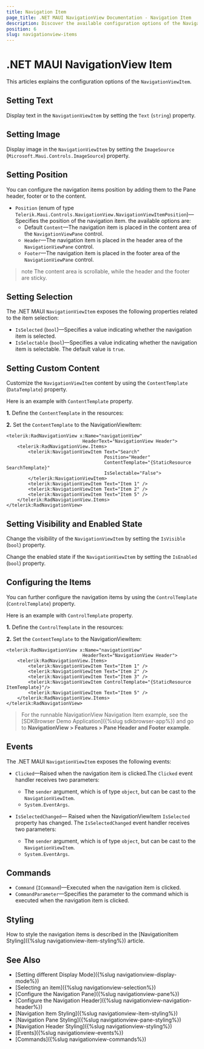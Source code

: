 ```yaml
---
title: Navigation Item
page_title: .NET MAUI NavigationView Documentation - Navigation Item
description: Discover the available configuration options of the Navigation Item and learn how to use them to customize the appearance and the behavior of the Telerik UI for .NET MAUI NavigationView control.
position: 6
slug: navigationview-items
---
```


# .NET MAUI NavigationView Item

This articles explains the configuration options of the `NavigationViewItem`.

## Setting Text

Display text in the `NavigationViewItem` by setting the `Text` (`string`) property.

## Setting Image

Display image in the `NavigationViewItem` by setting the `ImageSource` (`Microsoft.Maui.Controls.ImageSource`) property.

## Setting Position

You can configure the navigation items position by adding them to the Pane header, footer or to the content.

* `Position` (enum of type `Telerik.Maui.Controls.NavigationView.NavigationViewItemPosition`)&mdash;Specifies the position of the navigation item. the available options are: 
	* Default `Content`&mdash;The navigation item is placed in the content area of the `NavigationViewPane` control.
	* `Header`&mdash;The navigation item is placed in the header area of the `NavigationViewPane` control.
	* `Footer`&mdash;The navigation item is placed in the footer area of the `NavigationViewPane` control.

>note The content area is scrollable, while the header and the footer are sticky.

## Setting Selection

The .NET MAUI `NavigationViewItem` exposes the following properties related to the item selection:

* `IsSelected` (`bool`)&mdash;Specifies a value indicating whether the navigation item is selected.
* `IsSelectable` (`bool`)&mdash;Specifies a value indicating whether the navigation item is selectable. The default value is `true`.

## Setting Custom Content

Customize the `NavigationViewItem` content by using the `ContentTemplate` (`DataTemplate`) property.

Here is an example with `ContentTemplate` property.

**1.** Define the `ContentTemplate` in the resources:

<snippet id='navigationview-navigationitem-contenttemplate' />

**2.** Set the `ContentTemplate` to the NavigationViewItem:

```XAML
<telerik:RadNavigationView x:Name="navigationView"
                            HeaderText="NavigationView Header">
    <telerik:RadNavigationView.Items>
        <telerik:NavigationViewItem Text="Search"
                                    Position="Header"
                                    ContentTemplate="{StaticResource SearchTemplate}"
                                    IsSelectable="False">
        </telerik:NavigationViewItem>
        <telerik:NavigationViewItem Text="Item 1" />
        <telerik:NavigationViewItem Text="Item 2" />
        <telerik:NavigationViewItem Text="Item 5" />
    </telerik:RadNavigationView.Items>
</telerik:RadNavigationView>
```

## Setting Visibility and Enabled State

Change the visibility of the `NavigationViewItem` by setting the `IsVisible` (`bool`) property.

Change the enabled state if the `NavigationViewItem` by setting the `IsEnabled` (`bool`) property.

## Configuring the Items

You can further configure the navigation items by using the `ControlTemplate` (`ControlTemplate`) property.

Here is an example with `ControlTemplate` property.

**1.** Define the `ControlTemplate` in the resources:

<snippet id='navigationview-navigationitem-controltemplate' />

**2.** Set the `ContentTemplate` to the NavigationViewItem:

```XAML
<telerik:RadNavigationView x:Name="navigationView"
                            HeaderText="NavigationView Header">
    <telerik:RadNavigationView.Items>
        <telerik:NavigationViewItem Text="Item 1" />
        <telerik:NavigationViewItem Text="Item 2" />
        <telerik:NavigationViewItem Text="Item 3" />
        <telerik:NavigationViewItem ControlTemplate="{StaticResource ItemTemplate}"/>
        <telerik:NavigationViewItem Text="Item 5" />
    </telerik:RadNavigationView.Items>
</telerik:RadNavigationView>
```

> For the runnable NavigationView Navigation Item example, see the [SDKBrowser Demo Application]({%slug sdkbrowser-app%}) and go to **NavigationView > Features > Pane Header and Footer example**.

## Events

The .NET MAUI `NavigationViewItem` exposes the following events:

* `Clicked`&mdash;Raised when the navigation item is clicked.The `Clicked` event handler receives two parameters:
	* The `sender` argument, which is of type `object`, but can be cast to the `NavigationViewItem`.
	* `System.EventArgs`.

* `IsSelectedChanged`&mdash; Raised when the NavigationViewItem `IsSelected` property has changed. The `IsSelectedChanged` event handler receives two parameters:
	* The `sender` argument, which is of type `object`, but can be cast to the `NavigationViewItem`.
	* `System.EventArgs`.

## Commands

* `Command` (`ICommand`)&mdash;Executed when the navigation item is clicked.
* `CommandParameter`&mdash;Specifies the parameter to the command which is executed when the navigation item is clicked.

## Styling

How to style the navigation items is described in the [NavigationItem Styling]({%slug navigationview-item-styling%}) article.

## See Also

- [Setting different Display Mode]({%slug navigationview-display-mode%})
- [Selecting an item]({%slug navigationview-selection%})
- [Configure the Navigation Pane]({%slug navigationview-pane%})
- [Configure the Navigation Header]({%slug navigationview-navigation-header%})
- [Navigation Item Styling]({%slug navigationview-item-styling%})
- [Navigation Pane Styling]({%slug navigationview-pane-styling%})
- [Navigation Header Styling]({%slug navigationview-styling%})
- [Events]({%slug navigationview-events%})
- [Commands]({%slug navigationview-commands%})